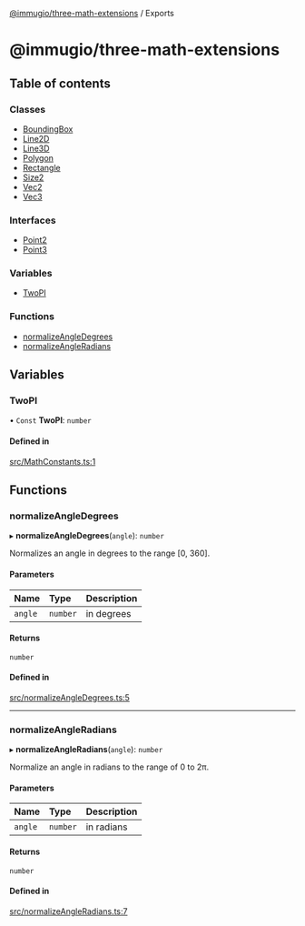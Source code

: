 [@immugio/three-math-extensions](README.md) / Exports

# @immugio/three-math-extensions

## Table of contents

### Classes

- [BoundingBox](classes/BoundingBox.md)
- [Line2D](classes/Line2D.md)
- [Line3D](classes/Line3D.md)
- [Polygon](classes/Polygon.md)
- [Rectangle](classes/Rectangle.md)
- [Size2](classes/Size2.md)
- [Vec2](classes/Vec2.md)
- [Vec3](classes/Vec3.md)

### Interfaces

- [Point2](interfaces/Point2.md)
- [Point3](interfaces/Point3.md)

### Variables

- [TwoPI](modules.md#twopi)

### Functions

- [normalizeAngleDegrees](modules.md#normalizeangledegrees)
- [normalizeAngleRadians](modules.md#normalizeangleradians)

## Variables

### TwoPI

• `Const` **TwoPI**: `number`

#### Defined in

[src/MathConstants.ts:1](https://github.com/Immugio/three-math-extensions/blob/151f214/src/MathConstants.ts#L1)

## Functions

### normalizeAngleDegrees

▸ **normalizeAngleDegrees**(`angle`): `number`

Normalizes an angle in degrees to the range [0, 360].

#### Parameters

| Name | Type | Description |
| :------ | :------ | :------ |
| `angle` | `number` | in degrees |

#### Returns

`number`

#### Defined in

[src/normalizeAngleDegrees.ts:5](https://github.com/Immugio/three-math-extensions/blob/151f214/src/normalizeAngleDegrees.ts#L5)

___

### normalizeAngleRadians

▸ **normalizeAngleRadians**(`angle`): `number`

Normalize an angle in radians to the range of 0 to 2π.

#### Parameters

| Name | Type | Description |
| :------ | :------ | :------ |
| `angle` | `number` | in radians |

#### Returns

`number`

#### Defined in

[src/normalizeAngleRadians.ts:7](https://github.com/Immugio/three-math-extensions/blob/151f214/src/normalizeAngleRadians.ts#L7)
